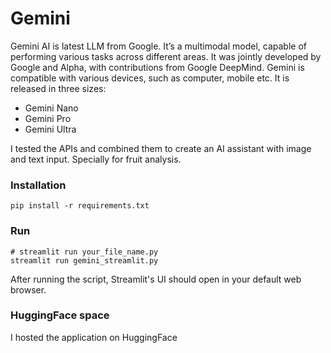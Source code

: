 # Gemini
Gemini AI is latest LLM from Google. It’s a multimodal model, capable of performing various tasks across different areas. It was jointly developed by Google and Alpha, with contributions from Google DeepMind. Gemini is compatible with various devices, such as computer, mobile etc. 
It is released in three sizes: 
- Gemini Nano
- Gemini Pro
- Gemini Ultra

I tested the APIs and combined them to create an AI assistant with image and text input. Specially for fruit analysis.

### Installation 
```
pip install -r requirements.txt
```  
### Run 
``` 
# streamlit run your_file_name.py  
streamlit run gemini_streamlit.py
``` 
After running the script, Streamlit's UI should open in your default web browser.  
### HuggingFace space
I hosted the application on HuggingFace

